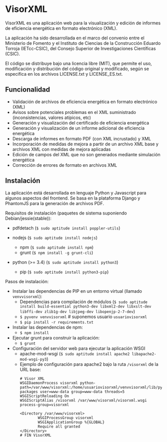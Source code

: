 VisorXML
========

VisorXML es una aplicación web para la visualización y edición de informes de eficiencia energética en formato electrónico (XML).

La aplicación ha sido desarrollada en el marco del convenio entre el Ministerio de Fomento y el Instituto de Ciencias de la Construcción Eduardo Torroja (IETcc-CSIC), del Consejo Superior de Investigaciones Científicas (CSIC).

El código se distribuye bajo una licencia libre (MIT), que permite el uso, modificación y distribución del código original y modificado, según se especifica en los archivos LICENSE.txt y LICENSE_ES.txt.

Funcionalidad
-------------

- Validación de archivos de eficiencia energética en formato electrónico (XML)
- Avisos sobre potenciales problemas en el XML suministrado (inconsistencias, valores atípicos, etc)
- Generación y visualización del certificado de eficiencia energética
- Generación y visualización de un informe adicional de eficiencia energética
- Descarga de informes en formato PDF (con XML incrustado) y XML
- Incorporación de medidas de mejora a partir de un archivo XML base y archivos XML con medidas de mejora aplicadas
- Edición de campos del XML que no son generados mediante simulación energética
- Corrección de errores de formato en archivos XML

Instalación
-----------

La aplicación está desarrollada en lenguaje Python y Javascript para algunos aspectos del frontend. Se basa en la plataforma Django y PhantomJS para la generación de archivos PDF.

Requisitos de instalación (paquetes de sistema suponiendo Debian/jessie(stable)):

* pdfdetach (`$ sudo aptitude install poppler-utils`)

* nodejs (`$ sudo aptitude install nodejs`)
    * npm (`$ sudo aptitude install npm`)
    * grunt (`$ npm install -g grunt-cli`)

* python (>= 3.4) (`$ sudo aptitude install python3`)
    * pip (`$ sudo aptitude install python3-pip`)

Pasos de instalación:

* Instalar las dependencias de PIP en un entorno virtual (llamado `venvvisorxml`):
    * Dependencias para compilación de módulos (`$ sudo aptitude install build-essential python3-dev libxml2-dev libxslt-dev libffi-dev zlib1g-dev libjpeg-dev libopenjp-2-7-dev`)
    * `$ pyvenv venvvisorxml` # suponemos usuario `usuariovisorxml`
    * `$ pip install -r requirements.txt`
* Instalar las dependencias de npm:
    * `$ npm install`
* Ejecutar grunt para construir la aplicación:
    * `$ grunt`
* Configuración del servidor web para ejecutar la aplicación WSGI
    * apache-mod-wsgi (`$ sudo aptitude install apache2 libapache2-mod-wsgi-py3`)
    * Ejemplo de configuración para apache2 bajo la ruta `/visorxml` de la URL base:
        ```
        # Visor XML
        WSGIDaemonProcess visorxml python-path=/var/www/visorxml:/home/usuariovisorxml/venvvisorxml/lib/python3.4/site-packages user=www-data group=www-data threads=5
        WSGIScriptReloading On
        WSGIScriptAlias /visorxml /var/www/visorxml/visorxml.wsgi process-group=visorxml

        <Directory /var/www/visorxml>
                WSGIProcessGroup visorxml
                WSGIApplicationGroup %{GLOBAL}
                Require all granted
        </Directory>
        # FIN VisorXML
        ```


